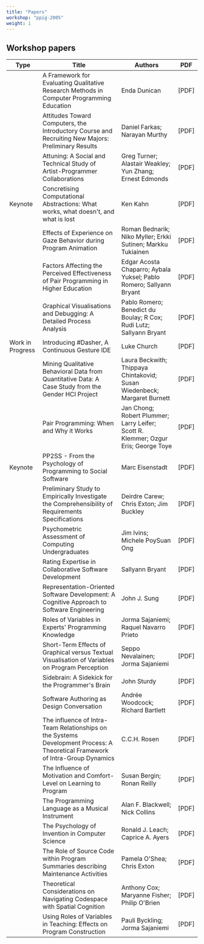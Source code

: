 ```yaml
---
title: "Papers"
workshop: "ppig-2005"
weight: 1
---
```


Workshop papers
---------------

|Type|Title|Authors|PDF|
|--- |--- |--- |--- |
||A Framework for Evaluating Qualitative Research Methods in Computer Programming Education|Enda  Dunican|[PDF]|
||Attitudes Toward Computers, the Introductory Course and Recruiting New Majors: Preliminary Results|Daniel  Farkas; Narayan  Murthy|[PDF]|
||Attuning: A Social and Technical Study of Artist-Programmer Collaborations|Greg  Turner; Alastair  Weakley; Yun  Zhang; Ernest  Edmonds|[PDF]|
|Keynote|Concretising Computational Abstractions: What works, what doesn't, and what is lost|Ken  Kahn|[PDF]|
||Effects of Experience on Gaze Behavior during Program Animation|Roman  Bednarik; Niko  Myller; Erkki  Sutinen; Markku  Tukiainen|[PDF]|
||Factors Affecting the Perceived Effectiveness of Pair Programming in Higher Education|Edgar Acosta Chaparro; Aybala  Yuksel; Pablo  Romero; Sallyann  Bryant|[PDF]|
||Graphical Visualisations and Debugging: A Detailed Process Analysis|Pablo  Romero; Benedict  du Boulay; R  Cox; Rudi  Lutz; Sallyann  Bryant|[PDF]|
|Work in Progress|Introducing #Dasher, A Continuous Gesture IDE|Luke  Church|[PDF]|
||Mining Qualitative Behavioral Data from Quantitative Data: A Case Study from the Gender HCI Project|Laura  Beckwith; Thippaya  Chintakovid; Susan  Wiedenbeck; Margaret  Burnett|[PDF]|
||Pair Programming: When and Why it Works|Jan  Chong; Robert  Plummer; Larry  Leifer; Scott R. Klemmer; Ozgur  Eris; George  Toye|[PDF]|
|Keynote|PP2SS - From the Psychology of Programming to Social Software|Marc  Eisenstadt|[PDF]|
||Preliminary Study to Empirically Investigate the Comprehensibility of Requirements Specifications|Deirdre  Carew; Chris  Exton; Jim  Buckley|[PDF]|
||Psychometric Assessment of Computing Undergraduates|Jim  Ivins; Michele PoySuan Ong|[PDF]|
||Rating Expertise in Collaborative Software Development|Sallyann  Bryant|[PDF]|
||Representation-Oriented Software Development: A Cognitive Approach to Software Engineering|John J. Sung|[PDF]|
||Roles of Variables in Experts' Programming Knowledge|Jorma  Sajaniemi; Raquel Navarro Prieto|[PDF]|
||Short-Term Effects of Graphical versus Textual Visualisation of Variables on Program Perception|Seppo  Nevalainen; Jorma  Sajaniemi|[PDF]|
||Sidebrain: A Sidekick for the Programmer's Brain|John  Sturdy|[PDF]|
||Software Authoring as Design Conversation|Andrée  Woodcock; Richard  Bartlett|[PDF]|
||The influence of Intra-Team Relationships on the Systems Development Process: A Theoretical Framework of Intra-Group Dynamics|C.C.H.  Rosen|[PDF]|
||The Influence of Motivation and Comfort-Level on Learning to Program|Susan  Bergin; Ronan  Reilly|[PDF]|
||The Programming Language as a Musical Instrument|Alan F. Blackwell; Nick  Collins|[PDF]|
||The Psychology of Invention in Computer Science|Ronald J. Leach; Caprice A. Ayers|[PDF]|
||The Role of Source Code within Program Summaries describing Maintenance Activities|Pamela  O'Shea; Chris  Exton|[PDF]|
||Theoretical Considerations on Navigating Codespace with Spatial Cognition|Anthony  Cox; Maryanne  Fisher; Philip  O'Brien|[PDF]|
||Using Roles of Variables in Teaching: Effects on Program Construction|Pauli  Byckling; Jorma  Sajaniemi|[PDF]|
